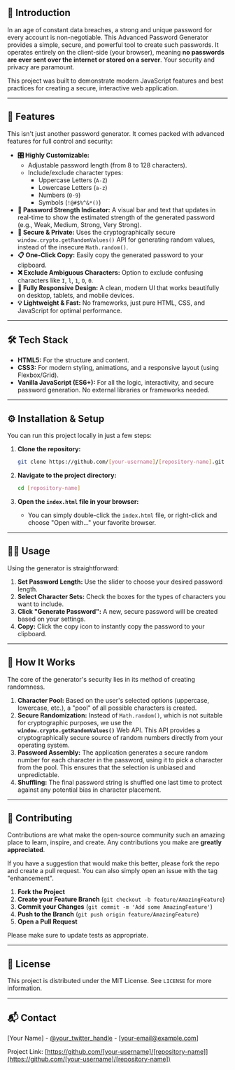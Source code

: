 ## 🚀 Introduction

In an age of constant data breaches, a strong and unique password for every account is non-negotiable. This Advanced Password Generator provides a simple, secure, and powerful tool to create such passwords. It operates entirely on the client-side (your browser), meaning **no passwords are ever sent over the internet or stored on a server**. Your security and privacy are paramount.

This project was built to demonstrate modern JavaScript features and best practices for creating a secure, interactive web application.

---

## 🌟 Features

This isn't just another password generator. It comes packed with advanced features for full control and security:

*   **🎛️ Highly Customizable:**
    *   Adjustable password length (from 8 to 128 characters).
    *   Include/exclude character types:
        *   Uppercase Letters (`A-Z`)
        *   Lowercase Letters (`a-z`)
        *   Numbers (`0-9`)
        *   Symbols (`!@#$%^&*()`)
*   **💪 Password Strength Indicator:** A visual bar and text that updates in real-time to show the estimated strength of the generated password (e.g., Weak, Medium, Strong, Very Strong).
*   **🔐 Secure & Private:** Uses the cryptographically secure `window.crypto.getRandomValues()` API for generating random values, instead of the insecure `Math.random()`.
*   **📋 One-Click Copy:** Easily copy the generated password to your clipboard.
*   **❌ Exclude Ambiguous Characters:** Option to exclude confusing characters like `I`, `l`, `1`, `O`, `0`.
*   **📱 Fully Responsive Design:** A clean, modern UI that works beautifully on desktop, tablets, and mobile devices.
*   **💡 Lightweight & Fast:** No frameworks, just pure HTML, CSS, and JavaScript for optimal performance.

---

## 🛠️ Tech Stack

*   **HTML5:** For the structure and content.
*   **CSS3:** For modern styling, animations, and a responsive layout (using Flexbox/Grid).
*   **Vanilla JavaScript (ES6+):** For all the logic, interactivity, and secure password generation. No external libraries or frameworks needed.

<!-- If you used any frameworks like React, Vue, or build tools like Vite/Webpack, add them here. -->

---

## ⚙️ Installation & Setup

You can run this project locally in just a few steps:

1.  **Clone the repository:**
    ```bash
    git clone https://github.com/[your-username]/[repository-name].git
    ```

2.  **Navigate to the project directory:**
    ```bash
    cd [repository-name]
    ```

3.  **Open the `index.html` file in your browser:**
    *   You can simply double-click the `index.html` file, or right-click and choose "Open with..." your favorite browser.

<!-- If your project requires a build step (e.g., with npm), use this section instead: -->
<!--
1.  **Clone the repository:**
    ```bash
    git clone https://github.com/[your-username]/[repository-name].git
    ```

2.  **Navigate to the project directory:**
    ```bash
    cd [repository-name]
    ```

3.  **Install dependencies:**
    ```bash
    npm install
    ```

4.  **Start the development server:**
    ```bash
    npm run dev
    ```
-->

---

## 👨‍💻 Usage

Using the generator is straightforward:

1.  **Set Password Length:** Use the slider to choose your desired password length.
2.  **Select Character Sets:** Check the boxes for the types of characters you want to include.
3.  **Click "Generate Password":** A new, secure password will be created based on your settings.
4.  **Copy:** Click the copy icon to instantly copy the password to your clipboard.

---

## 🧠 How It Works

The core of the generator's security lies in its method of creating randomness.

1.  **Character Pool:** Based on the user's selected options (uppercase, lowercase, etc.), a "pool" of all possible characters is created.
2.  **Secure Randomization:** Instead of `Math.random()`, which is not suitable for cryptographic purposes, we use the **`window.crypto.getRandomValues()`** Web API. This API provides a cryptographically secure source of random numbers directly from your operating system.
3.  **Password Assembly:** The application generates a secure random number for each character in the password, using it to pick a character from the pool. This ensures that the selection is unbiased and unpredictable.
4.  **Shuffling:** The final password string is shuffled one last time to protect against any potential bias in character placement.

---

## 🤝 Contributing

Contributions are what make the open-source community such an amazing place to learn, inspire, and create. Any contributions you make are **greatly appreciated**.

If you have a suggestion that would make this better, please fork the repo and create a pull request. You can also simply open an issue with the tag "enhancement".

1.  **Fork the Project**
2.  **Create your Feature Branch** (`git checkout -b feature/AmazingFeature`)
3.  **Commit your Changes** (`git commit -m 'Add some AmazingFeature'`)
4.  **Push to the Branch** (`git push origin feature/AmazingFeature`)
5.  **Open a Pull Request**

Please make sure to update tests as appropriate.

---

## 📄 License

This project is distributed under the MIT License. See `LICENSE` for more information.

<!-- Make sure you have a LICENSE file in your repository. The MIT License is a great choice for open-source projects. -->

---

## 📬 Contact

[Your Name] - [@your_twitter_handle](https://twitter.com/[your_twitter_handle]) - [your-email@example.com]

Project Link: [https://github.com/[your-username]/[repository-name]](https://github.com/[your-username]/[repository-name])
